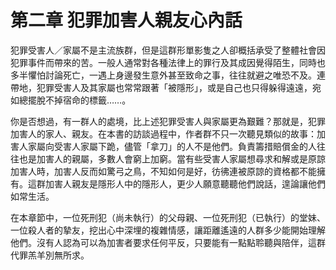 # 第二章 犯罪加害人親友心內話

犯罪受害人／家屬不是主流族群，但是這群形單影隻之人卻概括承受了整體社會因犯罪事件而帶來的苦。一般人通常對各種法律上的罪行及其成因覺得陌生，同時也多半懼怕討論死亡，一遇上身邊發生意外甚至致命之事，往往就避之唯恐不及。連帶地，犯罪受害人及其家屬也常常跟著「被隱形」，或是自己也只得躲得遠遠，宛如總擺脫不掉宿命的標籤……。

你是否想過，有一群人的處境，比上述犯罪受害人與家屬更為艱難？那就是，犯罪加害人的家人、親友。在本書的訪談過程中，作者群不只一次聽見類似的故事：加害人家屬向受害人家屬下跪，儘管「拿刀」的人不是他們。負責籌措賠償金的人往往也是加害人的親屬，多數人會窮上加窮。當有些受害人家屬想尋求和解或是原諒加害人時，加害人反而如驚弓之鳥，不知如何是好，彷彿連被原諒的資格都不能擁有。這群加害人親友是隱形人中的隱形人，更少人願意聽聽他們說話，遑論讓他們如常生活。

在本章節中，一位死刑犯（尚未執行）的父母親、一位死刑犯（已執行）的堂妹、一位殺人者的摯友，挖出心中深埋的複雜情感，讓距離遙遠的人群多少能開始理解他們。沒有人認為可以為加害者要求任何平反，只要能有一點點聆聽與陪伴，這群代罪羔羊別無所求。
